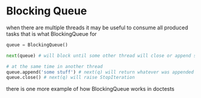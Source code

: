 # Blocking Queue

when there are multiple threads it may be useful to consume all produced tasks
that is what BlockingQueue for

```python
queue = BlockingQueue()

next(queue) # will block until some other thread will close or append something

# at the same time in another thread
queue.append('some stuff') # next(q) will return whatever was appended to the queue
queue.close() # next(q) will raise StopIteration
```

there is one more example of how BlockingQueue works in doctests
